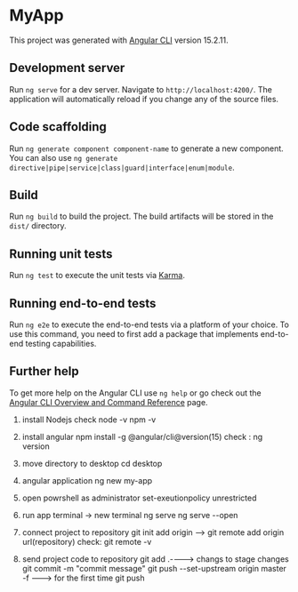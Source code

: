# MyApp

This project was generated with [Angular CLI](https://github.com/angular/angular-cli) version 15.2.11.

## Development server

Run `ng serve` for a dev server. Navigate to `http://localhost:4200/`. The application will automatically reload if you change any of the source files.

## Code scaffolding

Run `ng generate component component-name` to generate a new component. You can also use `ng generate directive|pipe|service|class|guard|interface|enum|module`.

## Build

Run `ng build` to build the project. The build artifacts will be stored in the `dist/` directory.

## Running unit tests

Run `ng test` to execute the unit tests via [Karma](https://karma-runner.github.io).

## Running end-to-end tests

Run `ng e2e` to execute the end-to-end tests via a platform of your choice. To use this command, you need to first add a package that implements end-to-end testing capabilities.

## Further help

To get more help on the Angular CLI use `ng help` or go check out the [Angular CLI Overview and Command Reference](https://angular.io/cli) page.

1) install Nodejs
check node -v
npm -v

2) install angular
npm install -g @angular/cli@version(15)
check : ng version

3) move directory to desktop
cd desktop

4) angular application
ng new my-app

5) open powrshell as administrator
set-exeutionpolicy unrestricted

6) run app 
terminal -> new terminal
ng serve
ng serve --open







4)  connect project to repository
git init
add origin --> git remote add origin url(repository)
check: git remote -v

5) send project code to repository
git add .----> changs to stage changes
git commit -m "commit message"
git push --set-upstream origin master -f ---> for the first time
git push